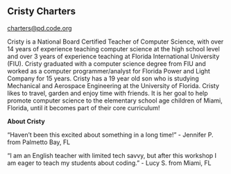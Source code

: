 ## Cristy Charters

[charters@pd.code.org](mailto:charters@pd.code.org)

Cristy is a National Board Certified Teacher of Computer Science, with over 14 years of experience teaching computer science at the high school level and over 3 years of experience teaching at Florida International University (FIU). Cristy graduated with a computer science degree from FIU and worked as a computer programmer/analyst for Florida Power and Light Company for 15 years. Cristy has a 19 year old son who is studying Mechanical and Aerospace Engineering at the University of Florida. Cristy likes to travel, garden and enjoy time with friends. It is her goal to help promote computer science to the elementary school age children of Miami, Florida, until it becomes part of their core curriculum!

**About Cristy**

“Haven’t been this excited about something in a long time!” - Jennifer P. from Palmetto Bay, FL

“I am an English teacher with limited tech savvy, but after this workshop I am eager to teach my students about coding.” - Lucy S. from Miami, FL

